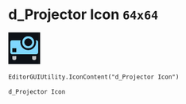 # d_Projector Icon `64x64`
<img src="/img/d_Projector%20Icon.png" width=64 height=64>

``` CSharp
EditorGUIUtility.IconContent("d_Projector Icon")
```
```
d_Projector Icon
```
